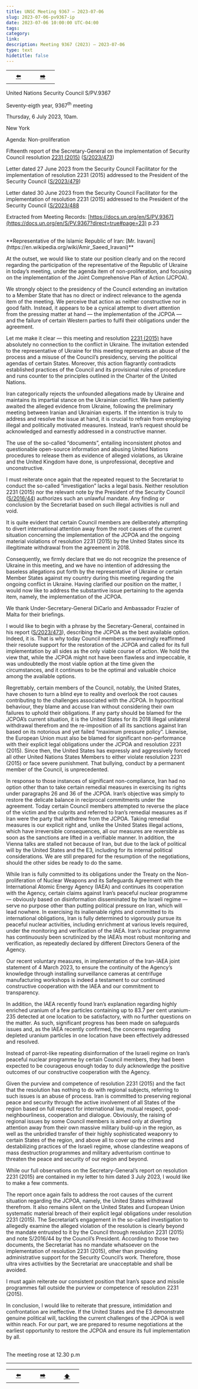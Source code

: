 ```yaml
---
title: UNSC Meeting 9367 – 2023-07-06
slug: 2023-07-06-pv9367-ip
date: 2023-07-06 10:00:00 UTC-04:00 
tags: 
category: 
link: 
description: Meeting 9367 (2023) – 2023-07-06 
type: text
hidetitle: false
---
```


<table><tr>
  <th scope="col" style="width: 50px;"><a href="/en/statement1/2022-12-19-pv9225-ip/">⬅️</a></th>
  <th scope="col" style="width: 50px;"><a href="/en/statement1/2023-12-18-pv9511-ip/">➡️</a></th> 
</tr></table>
    
United Nations Security Council S/PV.9367

Seventy-eigth year, 9367<sup>th</sup> meeting

Thursday, 6 July 2023, 10am.

New York

Agenda: Non-proliferation

Fifteenth report of the Secretary-General on the implementation of Security Council resolution [2231 (2015)](https://docs.un.org/en/S/RES/2231%282015%29?direct=true) ([S/2023/473](http://www.undocs.org/en/S/2023/473?direct=true))
    
Letter dated 27 June 2023 from the Security Council Facilitator for the implementation of resolution 2231 (2015) addressed to the President of the Security Council ([S/2023/479](http://www.undocs.org/en/S/2023/479?direct=true))

Letter dated 30 June 2023 from the Security Council Facilitator for the  implementation of resolution 2231 (2015) addressed to the President of the Security Council ([S/2023/488](http://www.undocs.org/en/S/2023/488?direct=true)

Extracted from Meeting Records: [https://docs.un.org/en/S/PV.9367](https://docs.un.org/en/S/PV.9367?direct=true#page=23) p.23

<br>
**Representative of the Islamic Republic of Iran: [Mr. Iravani](https://en.wikipedia.org/wiki/Amir_Saeed_Iravani)**

At the outset, we would like to state our position clearly and on the record regarding the participation of the representative of the Republic of Ukraine in today’s meeting, under the agenda item of non-proliferation, and focusing on the implementation of the Joint Comprehensive Plan of Action (JCPOA).

We strongly object to the presidency of the Council extending an invitation to a Member State that has no direct or indirect relevance to the agenda item of the meeting. We perceive that action as neither constructive nor in good faith. Instead, it appears to be a cynical attempt to divert attention from the pressing matter at hand — the implementation of the JCPOA — and the failure of certain Western parties to fulfil their obligations under the agreement.

Let me make it clear — this meeting and resolution [2231 (2015)](https://docs.un.org/en/S/RES/2231%282015%29?direct=true) have absolutely no connection to the conflict in Ukraine. The invitation extended to the representative of Ukraine for this meeting represents an abuse of the process and a misuse of the Council’s presidency, serving the political agendas of certain States. Moreover, this action flagrantly contradicts established practices of the Council and its provisional  rules of procedure and runs counter to the principles outlined in the Charter of the United Nations.

Iran categorically rejects the unfounded allegations made by Ukraine and maintains its impartial stance on the Ukrainian conflict. We have patiently awaited the alleged evidence from Ukraine, following the preliminary meeting between Iranian and Ukrainian experts. If the intention is truly to address and resolve the issue at hand, it is crucial to refrain from employing illegal and politically motivated measures. Instead, Iran’s request should be acknowledged and earnestly addressed in a constructive manner.  

The use of the so-called “documents”, entailing inconsistent photos and questionable open-source information and abusing United Nations procedures to release them as evidence of alleged violations, as Ukraine and the United Kingdom have done, is unprofessional, deceptive and unconstructive.

I must reiterate once again that the repeated request to the Secretariat to conduct the so-called “investigation” lacks a legal basis. Neither resolution 2231 (2015) nor the relevant note by the President of the Security Council ([S/2016/44](http://www.undocs.org/en/S/2016/44?direct=true)) authorizes such an unlawful mandate. Any finding or conclusion by the Secretariat based on such illegal activities is null and void.

It is quite evident that certain Council members are deliberately attempting to divert international attention away from the root causes of the current situation concerning the implementation of the JCPOA and the ongoing material violations of resolution 2231 (2015) by the United States since its illegitimate withdrawal from the agreement in 2018.

Consequently, we firmly declare that we do not recognize the presence of Ukraine in this meeting, and we have no intention of addressing the baseless allegations put forth by the representative of Ukraine or certain Member States against my country during this meeting regarding the ongoing conflict in Ukraine. Having clarified our position on the matter, I would now like to address the substantive issue pertaining to the agenda item, namely, the implementation of the JCPOA.

We thank Under-Secretary-General DiCarlo and Ambassador Frazier of Malta for their briefings. 

I would like to begin with a phrase by the Secretary-General, contained in his report ([S/2023/473](http://www.undocs.org/en/S/2023/473?direct=true)), describing the JCPOA as the best available option. Indeed, it is. That is why today Council members unwaveringly reaffirmed their resolute support for the restoration of the JCPOA and called for its full implementation by all sides as the only viable course of action. We hold the view that, while the JCPOA might not have been flawless and impeccable, it was undoubtedly the most viable option at the time given the circumstances, and it continues to be the optimal and valuable choice among the available options.

Regrettably, certain members of the Council, notably, the United States, have chosen to turn a blind eye to reality and overlook the root causes contributing to the challenges associated with the JCPOA. In hypocritical behaviour, they blame and accuse Iran without considering their own failures to uphold their obligations. If any party should be blamed for the JCPOA’s current situation, it is the United States for its 2018 illegal unilateral withdrawal therefrom and the re-imposition of all its sanctions against Iran based on its notorious and yet failed “maximum pressure policy”. Likewise, the European Union must also be blamed for significant non-performance with their explicit legal obligations under the JCPOA and resolution 2231 (2015). Since then, the United States has expressly and aggressively forced all other United Nations States Members to either violate resolution 2231 (2015) or face severe punishment. That bullying, conduct by a permanent member of the Council, is unprecedented.

In response to those instances of significant non-compliance, Iran had no option other than to take certain remedial measures in exercising its rights under paragraphs 26 and 36 of the JCPOA. Iran’s objective was simply to restore the delicate balance in reciprocal commitments under the agreement. Today certain Council members attempted to reverse the place of the victim and the culprits and referred to Iran’s remedial measures as if Iran were the party that withdrew from the JCPOA. Taking remedial measures is our explicit right and, unlike the United States illegal actions, which have irreversible consequences, all our measures are reversible as soon as the sanctions are lifted in a verifiable manner. In addition, the Vienna talks are stalled not because of Iran, but due to the lack of political will by the United States and the E3, including for its internal political considerations. We are still prepared for the resumption of the negotiations, should the other sides be ready to do the same.

While Iran is fully committed to its obligations under the Treaty on the Non-proliferation of Nuclear Weapons and its Safeguards Agreement with the International Atomic Energy Agency (IAEA) and continues its cooperation with the Agency, certain claims against Iran’s peaceful nuclear programme — obviously based on disinformation disseminated by the Israeli regime — serve no purpose other than putting political pressure on Iran, which will lead nowhere. In exercising its inalienable rights and committed to its international obligations, Iran is fully determined to vigorously pursue its peaceful nuclear activities, including enrichment at various levels required, under the monitoring and verification of the IAEA. Iran’s nuclear programme has continuously been scrutinized by the IAEA’s most robust monitoring and verification, as repeatedly declared by different Directors Genera of the Agency.

Our recent voluntary measures, in implementation of the Iran-IAEA joint statement of 4 March 2023, to ensure the continuity of the Agency’s knowledge through installing surveillance cameras at centrifuge manufacturing workshops is indeed a testament to our continued constructive cooperation with the IAEA and our commitment to transparency.

In addition, the IAEA recently found Iran’s explanation regarding highly enriched uranium of a few particles containing up to 83.7 per cent uranium-235 detected at one location to be satisfactory, with no further questions on the matter. As such, significant progress has been made on safeguards issues and, as the IAEA recently confirmed, the concerns regarding depleted uranium particles in one location have been effectively addressed and resolved.

Instead of parrot-like repeating disinformation of the Israeli regime on Iran’s peaceful nuclear programme by certain Council members, they had been expected to be courageous enough today to duly acknowledge the positive outcomes of our constructive cooperation with the Agency.

Given the purview and competence of resolution 2231 (2015) and the fact that the resolution has nothing to do with regional subjects, referring to such issues is an abuse of process. Iran is committed to preserving regional peace and security through the active involvement of all States of the region based on full respect for international law, mutual respect, good-neighbourliness, cooperation and dialogue. Obviously,  the raising of regional issues by some Council members is aimed only at diverting attention away from their own massive military build-up in the region, as well as the unbridled transfer of their highly sophisticated weaponry to certain States of the region, and above all to cover up the crimes and destabilizing practices of the Israeli regime, whose clandestine weapons of mass destruction programmes and military adventurism continue to threaten the peace and security of our region and beyond.

While our full observations on the Secretary-General’s report on resolution 2231 (2015) are contained in my letter to him dated 3 July 2023, I would like to make a few comments.

The report once again fails to address the root causes of the current situation regarding the JCPOA, namely, the United States withdrawal therefrom. It also remains silent on the United States and European Union systematic material breach of their explicit legal obligations under resolution 2231 (2015). The Secretariat’s engagement in the so-called investigation to allegedly examine the alleged violation of the resolution is clearly beyond the mandate entrusted to it by the Council through resolution 2231 (2015) and note S/2016/44 by the Council’s President. According to those two documents, the Secretariat has no mandate whatsoever on the implementation of resolution 2231 (2015), other than providing administrative support for the Security Council’s work. Therefore, those ultra vires activities by the Secretariat are unacceptable and shall be avoided.

I must again reiterate our consistent position that Iran’s space and missile programmes fall outside the purview or competence of resolution 2231 (2015).

In conclusion, I would like to reiterate that pressure, intimidation and confrontation are ineffective. If the United States and the E3 demonstrate genuine political will, tackling the current challenges of the JCPOA is well within reach. For our part, we are prepared to resume negotiations at the earliest opportunity to restore the JCPOA and ensure its full implementation by all.

<br>
The meeting rose at 12.30 p.m

<hr>
<table><tr>
  <th scope="col" style="width: 50px;"><a href="/en/statement1/2022-12-19-pv9225-ip/">⬅️</a></th>
  <th scope="col" style="width: 50px;"><a href="/en/statement1/2023-12-18-pv9511-ip/">➡️</a></th>
  <th scope="col" style="width: 50px;"><a href="/en/statement1/2023-07-06-pv9367-ip/">⬆️</a></th>      
</tr></table>
